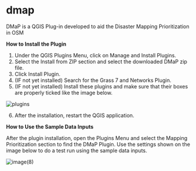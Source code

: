 # dmap
DMaP is a QGIS Plug-in developed to aid the Disaster Mapping Prioritization in OSM

**How to Install the Plugin**

1. Under the QGIS Plugins Menu, click on Manage and Install Plugins.
2. Select the Install from ZIP section and select the downloaded DMaP zip file.
3. Click Install Plugin.
4. (IF not yet installed) Search for the Grass 7 and Networks Plugin.
5. (IF not yet installed) Install these plugins and make sure that their boxes are properly ticked like the image below.

![plugins](https://user-images.githubusercontent.com/128362151/226571043-7adaf136-9bfe-4c0a-aafc-5a4a1af87d27.png)

6. After the installation, restart the QGIS application.

**How to Use the Sample Data Inputs**

After the plugin installation, open the Plugins Menu and select the Mapping Prioritization section to find the DMaP Plugin.
Use the settings shown on the image below to do a test run using the sample data inputs.

![image(8)](https://user-images.githubusercontent.com/128362151/226328903-d83d3c03-864d-494d-ae8d-7f3e504d397a.png)
